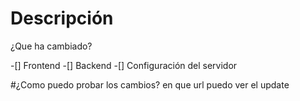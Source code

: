 # Descripción
¿Que ha cambiado?

-[] Frontend
-[] Backend
-[] Configuración del servidor

#¿Como puedo probar los cambios?
en que url puedo ver el update

